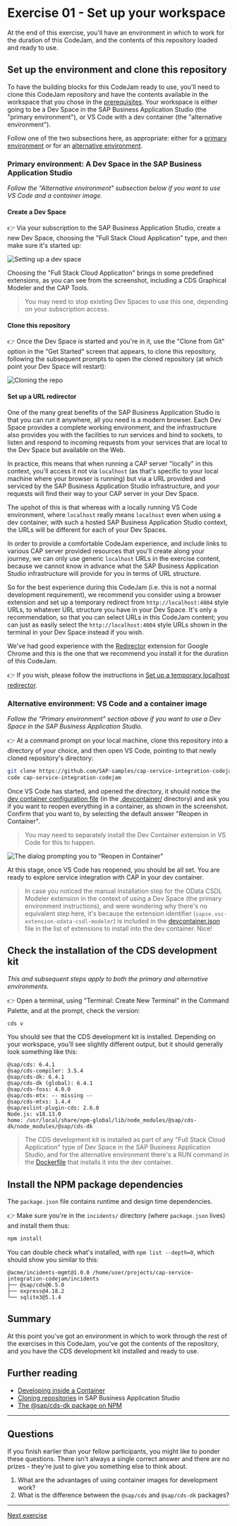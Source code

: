 # Exercise 01 - Set up your workspace

At the end of this exercise, you'll have an environment in which to work for the duration of this CodeJam, and the contents of this repository loaded and ready to use.

## Set up the environment and clone this repository

To have the building blocks for this CodeJam ready to use, you'll need to clone this CodeJam repository and have the contents available in the workspace that you chose in the [prerequisites](../../prerequisites.md). Your workspace is either going to be a Dev Space in the SAP Business Application Studio (the "primary environment"), or VS Code with a dev container (the "alternative environment").

Follow one of the two subsections here, as appropriate: either for a [primary environment](#primary-environment-a-dev-space-in-the-sap-business-application-studio) or for an [alternative environment](#alternative-environment-vs-code-and-a-container-image).

### Primary environment: A Dev Space in the SAP Business Application Studio

_Follow the "Alternative environment" subsection below if you want to use VS Code and a container image._

#### Create a Dev Space

👉 Via your subscription to the SAP Business Application Studio, create a new Dev Space, choosing the "Full Stack Cloud Application" type, and then make sure it's started up:

![Setting up a dev space](assets/create-full-stack-cloud-application-dev-space.png)

Choosing the "Full Stack Cloud Application" brings in some predefined extensions, as you can see from the screenshot, including a CDS Graphical Modeler and the CAP Tools.

> You may need to stop existing Dev Spaces to use this one, depending on your subscription access.

#### Clone this repository

👉 Once the Dev Space is started and you're in it, use the "Clone from Git" option in the "Get Started" screen that appears, to clone this repository, following the subsequent prompts to open the cloned repository (at which point your Dev Space will restart):

![Cloning the repo](assets/dev-space-git-clone.png)

#### Set up a URL redirector

One of the many great benefits of the SAP Business Application Studio is that you can run it anywhere, all you need is a modern browser. Each Dev Space provides a complete working environment, and the infrastructure also provides you with the facilities to run services and bind to sockets, to listen and respond to incoming requests from your services that are local to the Dev Space but available on the Web.

In practice, this means that when running a CAP server "locally" in this context, you'll access it not via `localhost` (as that's specific to your local machine where your browser is running) but via a URL provided and serviced by the SAP Business Application Studio infrastructure, and your requests will find their way to your CAP server in your Dev Space.

The upshot of this is that whereas with a locally running VS Code environment, where `localhost` really means `localhost` even when using a dev container, with such a hosted SAP Business Application Studio context, the URLs will be different for each of your Dev Spaces.

In order to provide a comfortable CodeJam experience, and include links to various CAP server provided resources that you'll create along your journey, we can only use generic `localhost` URLs in the exercise content, because we cannot know in advance what the SAP Business Application Studio infrastructure will provide for you in terms of URL structure.

So for the best experience during this CodeJam (i.e. this is not a normal development requirement), we recommend you consider using a browser extension and set up a temporary redirect from `http://localhost:4004` style URLs, to whatever URL structure you have in your Dev Space. It's only a recommendation, so that you can select URLs in this CodeJam content; you can just as easily select the `http://localhost:4004` style URLs shown in the terminal in your Dev Space instead if you wish.

We've had good experience with the [Redirector](https://chrome.google.com/webstore/detail/redirector/ocgpenflpmgnfapjedencafcfakcekcd?hl=en) extension for Google Chrome and this is the one that we recommend you install it for the duration of this CodeJam.

👉 If you wish, please follow the instructions in [Set up a temporary localhost redirector](../../redirector.md).

### Alternative environment: VS Code and a container image

_Follow the "Primary environment" section above if you want to use a Dev Space in the SAP Business Application Studio._

👉 At a command prompt on your local machine, clone this repository into a directory of your choice, and then open VS Code, pointing to that newly cloned repository's directory:

```bash
git clone https://github.com/SAP-samples/cap-service-integration-codejam
code cap-service-integration-codejam
```

Once VS Code has started, and opened the directory, it should notice the [dev container configuration file](../../.devcontainer/devcontainer.json) (in the [.devcontainer/](../../.devcontainer/) directory) and ask you if you want to reopen everything in a container, as shown in the screenshot. Confirm that you want to, by selecting the default answer "Reopen in Container".

> You may need to separately install the Dev Container extension in VS Code for this to happen.

![The dialog prompting you to "Reopen in Container"](assets/reopen-in-container.png)

At this stage, once VS Code has reopened, you should be all set. You are ready to explore service integration with CAP in your dev container.

> In case you noticed the manual installation step for the OData CSDL Modeler extension in the context of using a Dev Space (the primary environment instructions), and were wondering why there's no equivalent step here, it's because the extension identifier (`sapse.vsc-extension-odata-csdl-modeler`) is included in the [devcontainer.json](../../.devcontainer/devcontainer.json) file in the list of extensions to install into the dev container. Nice!

## Check the installation of the CDS development kit

_This and subsequent steps apply to both the primary and alternative environments._

👉 Open a terminal, using "Terminal: Create New Terminal" in the Command Palette, and at the prompt, check the version:

```bash
cds v
```

You should see that the CDS development kit is installed. Depending on your workspace, you'll see slightly different output, but it should generally look something like this:

```text
@sap/cds: 6.4.1
@sap/cds-compiler: 3.5.4
@sap/cds-dk: 6.4.1
@sap/cds-dk (global): 6.4.1
@sap/cds-foss: 4.0.0
@sap/cds-mtx: -- missing --
@sap/cds-mtxs: 1.4.4
@sap/eslint-plugin-cds: 2.6.0
Node.js: v18.13.0
home: /usr/local/share/npm-global/lib/node_modules/@sap/cds-dk/node_modules/@sap/cds-dk
```

> The CDS development kit is installed as part of any "Full Stack Cloud Application" type of Dev Space in the SAP Business Application Studio, and for the alternative environment there's a RUN command in the [Dockerfile](../../.devcontainer/Dockerfile) that installs it into the dev container.

## Install the NPM package dependencies

The `package.json` file contains runtime and design time dependencies.

👉 Make sure you're in the `incidents/` directory (where `package.json` lives) and install them thus:

```bash
npm install
```

You can double check what's installed, with `npm list --depth=0`, which should show you similar to this:

```text
@acme/incidents-mgmt@1.0.0 /home/user/projects/cap-service-integration-codejam/incidents
├── @sap/cds@6.5.0
├── express@4.18.2
└── sqlite3@5.1.4
```

## Summary

At this point you've got an environment in which to work through the rest of the exercises in this CodeJam, you've got the contents of the repository, and you have the CDS development kit installed and ready to use.

## Further reading

* [Developing inside a Container](https://code.visualstudio.com/docs/devcontainers/containers)
* [Cloning repositories](https://help.sap.com/docs/SAP%20Business%20Application%20Studio/9d1db9835307451daa8c930fbd9ab264/7a68bfa7111b44f6b1e78b51e803238c.html) in SAP Business Application Studio
* [The @sap/cds-dk package on NPM](https://www.npmjs.com/package/@sap/cds-dk)

---

## Questions

If you finish earlier than your fellow participants, you might like to ponder these questions. There isn't always a single correct answer and there are no prizes - they're just to give you something else to think about.

1. What are the advantages of using container images for development work?
1. What is the difference between the `@sap/cds` and `@sap/cds-dk` packages?

---

[Next exercise](../02-explore-basic-service/)
